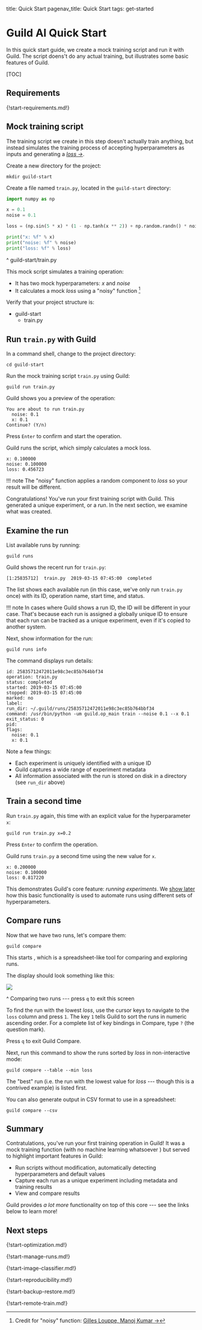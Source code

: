 title: Quick Start
pagenav_title: Quick Start
tags: get-started

# Guild AI Quick Start

In this quick start guide, we create a mock training script and run it
with Guild. The script doens't do any actual training, but illustrates
some basic features of Guild.

[TOC]

## Requirements

{!start-requirements.md!}

## Mock training script

The training script we create in this step doesn't actually train
anything, but instead simulates the training process of accepting
hyperparameters as inputs and generating a *[loss
->](https://en.wikipedia.org/wiki/Loss_function)*.

Create a new directory for the project:

``` command
mkdir guild-start
```

Create a file named `train.py`, located in the `guild-start`
directory:

``` python
import numpy as np

x = 0.1
noise = 0.1

loss = (np.sin(5 * x) * (1 - np.tanh(x ** 2)) + np.random.randn() * noise)

print("x: %f" % x)
print("noise: %f" % noise)
print("loss: %f" % loss)
```

^ guild-start/train.py

This mock script simulates a training operation:

- It has two mock hyperparameters: *x* and *noise*
- It calculates a mock *loss* using a "noisy" function [^noisy-credit]

[^noisy-credit]: Credit for "noisy" function: [Gilles Louppe, Manoj
    Kumar
    ->](https://scikit-optimize.github.io/notebooks/bayesian-optimization.html)

Verify that your project structure is:

<div class="file-tree">
<ul>
<li class="is-folder open">guild-start
 <ul>
 <li class="is-file">train.py</li>
 </ul>
</li>
</ul>
</div>

## Run `train.py` with Guild

In a command shell, change to the project directory:

``` command
cd guild-start
```

Run the mock training script `train.py` using Guild:

``` command
guild run train.py
```

Guild shows you a preview of the operation:

``` output
You are about to run train.py
  noise: 0.1
  x: 0.1
Continue? (Y/n)
```

Press `Enter` to confirm and start the operation.

Guild runs the script, which simply calculates a mock loss.

``` output
x: 0.100000
noise: 0.100000
loss: 0.456723
```

!!! note
    The "noisy" function applies a random component to *loss* so
    your result will be different.

Congratulations! You've run your first training script with
Guild. This generated a unique experiment, or a *run*. In the next
section, we examine what was created.

## Examine the run

List available runs by running:

``` command
guild runs
```

Guild shows the recent run for `train.py`:

``` output
[1:25835712]  train.py  2019-03-15 07:45:00  completed
```

The list shows each available run (in this case, we've only run
`train.py` once) with its ID, operation name, start time, and status.

!!! note
    In cases where Guild shows a run ID, the ID will be different
    in your case. That's because each run is assigned a globally
    unique ID to ensure that each run can be tracked as a unique
    experiment, even if it's copied to another system.

Next, show information for the run:

``` command
guild runs info
```

The command displays run details:

``` output
id: 25835712472011e98c3ec85b764bbf34
operation: train.py
status: completed
started: 2019-03-15 07:45:00
stopped: 2019-03-15 07:45:00
marked: no
label:
run_dir: ~/.guild/runs/25835712472011e98c3ec85b764bbf34
command: /usr/bin/python -um guild.op_main train --noise 0.1 --x 0.1
exit_status: 0
pid:
flags:
  noise: 0.1
  x: 0.1
```

Note a few things:

- Each experiment is uniquely identified with a unique ID
- Guild captures a wide range of experiment metadata
- All information associated with the run is stored on disk in a
  directory (see `run_dir` above)

## Train a second time

Run `train.py` again, this time with an explicit value for the
hyperparameter `x`:

``` command
guild run train.py x=0.2
```

Press `Enter` to confirm the operation.

Guild runs `train.py` a second time using the new value for `x`.

``` output
x: 0.200000
noise: 0.100000
loss: 0.817220
```

This demonstrates Guild's core feature: *running experiments*. We
[show later](/docs/start/optimization/) how this basic functionality
is used to automate runs using different sets of hyperparameters.

## Compare runs

Now that we have two runs, let's compare them:

``` command
guild compare
```

This starts [](alias:compare), which is a spreadsheet-like tool for
comparing and exploring runs.

The display should look something like this:

<img class="md terminal" src="/assets/img/compare-2.png" />

^ Comparing two runs --- press `q` to exit this screen

To find the run with the lowest *loss*, use the cursor keys to
navigate to the `loss` column and press `1`. The key `1` tells Guild
to sort the runs in numeric ascending order. For a complete list of
key bindings in Compare, type `?` (the question mark).

Press `q` to exit Guild Compare.

Next, run this command to show the runs sorted by *loss* in
non-interactive mode:

``` command
guild compare --table --min loss
```

The "best" run (i.e. the run with the lowest value for *loss* ---
though this is a contrived example) is listed first.

You can also generate output in CSV format to use in a spreadsheet:

``` command
guild compare --csv
```

## Summary

Contratulations, you've run your first training operation in Guild! It
was a mock training function (with no machine learning whatsoever <i
class="fal fa-smile"></i>) but served to highlight important features
in Guild:

- Run scripts without modification, automatically detecting
  hyperparameters and default values
- Capture each run as a unique experiment including metadata and
  training results
- View and compare results

Guild provides *a lot more* functionality on top of this core --- see
the links below to learn more!

## Next steps

{!start-optimization.md!}

{!start-manage-runs.md!}

{!start-image-classifier.md!}

{!start-reproducibility.md!}

{!start-backup-restore.md!}

{!start-remote-train.md!}
